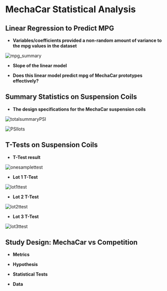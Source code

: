# MechaCar Statistical Analysis

## Linear Regression to Predict MPG

* __Variables/coefficients provided a non-random amount of variance to the mpg values in the dataset__


![mpg_summary](https://user-images.githubusercontent.com/107717882/192640101-b211665e-a38d-4f0a-b817-74a90e5c016b.png)



* __Slope of the linear model__

* __Does this linear model predict mpg of MechaCar prototypes effectively?__



## Summary Statistics on Suspension Coils

* __The design specifications for the MechaCar suspension coils__

![totalsummaryPSI](https://user-images.githubusercontent.com/107717882/192640168-1ac3dbfb-bdab-4582-a1ad-20416be8e0e7.png)


![PSIlots](https://user-images.githubusercontent.com/107717882/192640189-23eaadef-ee09-4451-b61b-abc158635d89.png)


## T-Tests on Suspension Coils

* __T-Test result__


![onesamplettest](https://user-images.githubusercontent.com/107717882/192640235-731cc81c-9836-410f-815f-56e74c23bbc9.png)



* __Lot 1 T-Test__

![lot1ttest](https://user-images.githubusercontent.com/107717882/192640336-5c0d28a0-5c75-4723-904f-c12df67780d9.png)


* __Lot 2 T-Test__


![lot2ttest](https://user-images.githubusercontent.com/107717882/192640364-0a059be0-f466-4a7e-8dde-1e1dff191023.png)

* __Lot 3 T-Test__

![lot3ttest](https://user-images.githubusercontent.com/107717882/192640389-a4d00e93-1f53-4af1-8428-5b78c84746bb.png)


## Study Design: MechaCar vs Competition

* __Metrics__

* __Hypothesis__

* __Statistical Tests__

* __Data__
